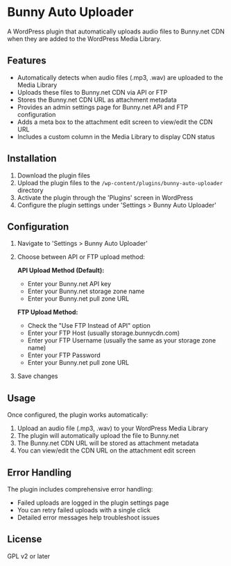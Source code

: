 # Bunny Auto Uploader

A WordPress plugin that automatically uploads audio files to Bunny.net CDN when they are added to the WordPress Media Library.

## Features

- Automatically detects when audio files (.mp3, .wav) are uploaded to the Media Library
- Uploads these files to Bunny.net CDN via API or FTP
- Stores the Bunny.net CDN URL as attachment metadata
- Provides an admin settings page for Bunny.net API and FTP configuration
- Adds a meta box to the attachment edit screen to view/edit the CDN URL
- Includes a custom column in the Media Library to display CDN status

## Installation

1. Download the plugin files
2. Upload the plugin files to the `/wp-content/plugins/bunny-auto-uploader` directory
3. Activate the plugin through the 'Plugins' screen in WordPress
4. Configure the plugin settings under 'Settings > Bunny Auto Uploader'

## Configuration

1. Navigate to 'Settings > Bunny Auto Uploader'
2. Choose between API or FTP upload method:

   **API Upload Method (Default):**
   - Enter your Bunny.net API key
   - Enter your Bunny.net storage zone name
   - Enter your Bunny.net pull zone URL

   **FTP Upload Method:**
   - Check the "Use FTP Instead of API" option
   - Enter your FTP Host (usually storage.bunnycdn.com)
   - Enter your FTP Username (usually the same as your storage zone name)
   - Enter your FTP Password
   - Enter your Bunny.net pull zone URL

3. Save changes

## Usage

Once configured, the plugin works automatically:

1. Upload an audio file (.mp3, .wav) to your WordPress Media Library
2. The plugin will automatically upload the file to Bunny.net
3. The Bunny.net CDN URL will be stored as attachment metadata
4. You can view/edit the CDN URL on the attachment edit screen

## Error Handling

The plugin includes comprehensive error handling:

- Failed uploads are logged in the plugin settings page
- You can retry failed uploads with a single click
- Detailed error messages help troubleshoot issues

## License

GPL v2 or later 